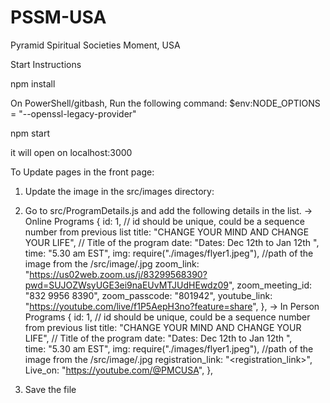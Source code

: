# PSSM-USA

Pyramid Spiritual Societies Moment, USA

Start Instructions

npm install

On PowerShell/gitbash, Run the following command:
$env:NODE_OPTIONS = "--openssl-legacy-provider"

npm start

it will open on localhost:3000 

To Update pages in the front page:
1. Update the image in the src/images directory:
2. Go to src/ProgramDetails.js and add the following details in the list.
    ->  Online Programs 
    {
        id: 1,                                              // id should be unique, could be a sequence number from previous list
        title: "CHANGE YOUR MIND AND CHANGE YOUR LIFE",     // Title of the program
        date: "Dates: Dec 12th to Jan 12th ",               
        time: "5.30 am EST",
        img: require("./images/flyer1.jpeg"),               //path of the image from the /src/image/<filename>.jpg 
        zoom_link:
        "https://us02web.zoom.us/j/83299568390?pwd=SUJOZWsyUGE3ei9naEUvMTJUdHEwdz09",
        zoom_meeting_id: "832 9956 8390",
        zoom_passcode: "801942",
        youtube_link: "https://youtube.com/live/f1P5AepH3no?feature=share",
    },
    -> In Person Programs
    {
        id: 1,                                              // id should be unique, could be a sequence number from previous list
        title: "CHANGE YOUR MIND AND CHANGE YOUR LIFE",     // Title of the program
        date: "Dates: Dec 12th to Jan 12th ",               
        time: "5.30 am EST",
        img: require("./images/flyer1.jpeg"),               //path of the image from the /src/image/<filename>.jpg 
        registration_link:
        "<registration_link>",
        Live_on: "https://youtube.com/@PMCUSA",
    },

3. Save the file